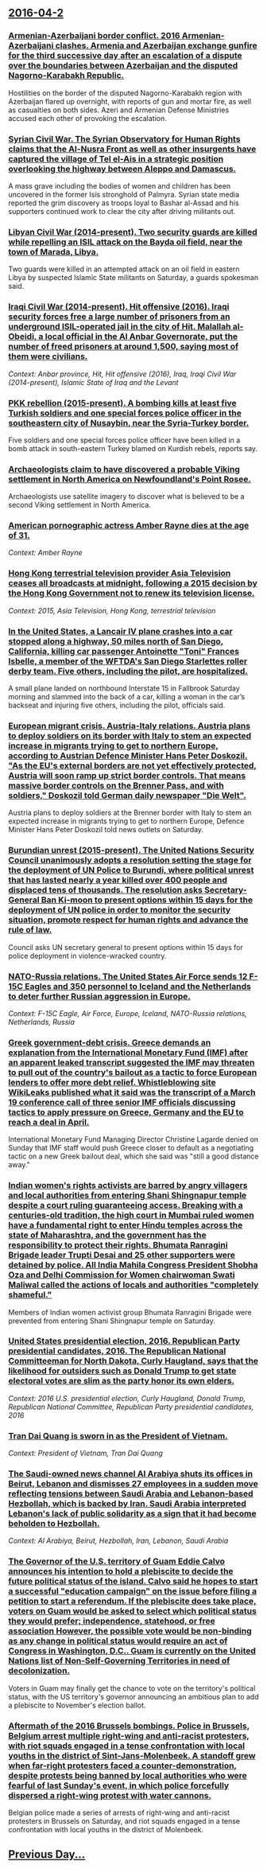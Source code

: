 ## [2016-04-2](/news/2016/04/2/index.md)

### [Armenian-Azerbaijani border conflict. 2016 Armenian-Azerbaijani clashes. Armenia and Azerbaijan exchange gunfire for the third successive day after an escalation of a dispute over the boundaries between Azerbaijan and the disputed Nagorno-Karabakh Republic. ](/news/2016/04/2/armenian-azerbaijani-border-conflict-2016-armenian-azerbaijani-clashes-armenia-and-azerbaijan-exchange-gunfire-for-the-third-successiv.md)
Hostilities on the border of the disputed Nagorno-Karabakh region with Azerbaijan flared up overnight, with reports of gun and mortar fire, as well as casualties on both sides. Azeri and Armenian Defense Ministries accused each other of provoking the escalation.

### [Syrian Civil War. The Syrian Observatory for Human Rights claims that the Al-Nusra Front as well as other insurgents have captured the village of Tel el-Ais in a strategic position overlooking the highway between Aleppo and Damascus. ](/news/2016/04/2/syrian-civil-war-the-syrian-observatory-for-human-rights-claims-that-the-al-nusra-front-as-well-as-other-insurgents-have-captured-the-villa.md)
A mass grave including the bodies of women and children has been uncovered in the former Isis stronghold of Palmyra. Syrian state media reported the grim discovery as troops loyal to Bashar al-Assad and his supporters continued work to clear the city after driving militants out.

### [Libyan Civil War (2014-present). Two security guards are killed while repelling an ISIL attack on the Bayda oil field, near the town of Marada, Libya. ](/news/2016/04/2/libyan-civil-war-2014-present-two-security-guards-are-killed-while-repelling-an-isil-attack-on-the-bayda-oil-field-near-the-town-of-ma.md)
Two guards were killed in an attempted attack on an oil field in eastern Libya by suspected Islamic State militants on Saturday, a guards spokesman said.

### [Iraqi Civil War (2014-present). Hit offensive (2016). Iraqi security forces free a large number of prisoners from an underground ISIL-operated jail in the city of Hit. Malallah al-Obeidi, a local official in the Al Anbar Governorate, put the number of freed prisoners at around 1,500, saying most of them were civilians. ](/news/2016/04/2/iraqi-civil-war-2014-present-ha-t-offensive-2016-iraqi-security-forces-free-a-large-number-of-prisoners-from-an-underground-isil-ope.md)
_Context: Anbar province, Hit, Hit offensive (2016), Iraq, Iraqi Civil War (2014-present), Islamic State of Iraq and the Levant_

### [PKK rebellion (2015-present). A bombing kills at least five Turkish soldiers and one special forces police officer in the southeastern city of Nusaybin, near the Syria-Turkey border. ](/news/2016/04/2/pkk-rebellion-2015-present-a-bombing-kills-at-least-five-turkish-soldiers-and-one-special-forces-police-officer-in-the-southeastern-cit.md)
Five soldiers and one special forces police officer have been killed in a bomb attack in south-eastern Turkey blamed on Kurdish rebels, reports say.

### [Archaeologists claim to have discovered a probable Viking settlement in North America on Newfoundland's Point Rosee. ](/news/2016/04/2/archaeologists-claim-to-have-discovered-a-probable-viking-settlement-in-north-america-on-newfoundland-s-point-rosee.md)
Archaeologists use satellite imagery to discover what is believed to be a second Viking settlement in North America.

### [ American pornographic actress Amber Rayne dies at the age of 31. ](/news/2016/04/2/american-pornographic-actress-amber-rayne-dies-at-the-age-of-31.md)
_Context: Amber Rayne_

### [Hong Kong terrestrial television provider Asia Television ceases all broadcasts at midnight, following a 2015 decision by the Hong Kong Government not to renew its television license. ](/news/2016/04/2/hong-kong-terrestrial-television-provider-asia-television-ceases-all-broadcasts-at-midnight-following-a-2015-decision-by-the-hong-kong-gove.md)
_Context: 2015, Asia Television, Hong Kong, terrestrial television_

### [In the United States, a Lancair IV plane crashes into a car stopped along a highway, 50 miles north of San Diego, California, killing car passenger Antoinette "Toni" Frances Isbelle, a member of the WFTDA's San Diego Starlettes roller derby team. Five others, including the pilot, are hospitalized. ](/news/2016/04/2/in-the-united-states-a-lancair-iv-plane-crashes-into-a-car-stopped-along-a-highway-50-miles-north-of-san-diego-california-killing-car-pa.md)
A small plane landed on northbound Interstate 15 in Fallbrook Saturday morning and slammed into the back of a car, killing a woman in the car’s backseat and injuring five others, including the pilot, officials said.

### [European migrant crisis. Austria-Italy relations. Austria plans to deploy soldiers on its border with Italy to stem an expected increase in migrants trying to get to northern Europe, according to Austrian Defence Minister Hans Peter Doskozil. "As the EU's external borders are not yet effectively protected, Austria will soon ramp up strict border controls. That means massive border controls on the Brenner Pass, and with soldiers," Doskozil told German daily newspaper "Die Welt". ](/news/2016/04/2/european-migrant-crisis-austria-italy-relations-austria-plans-to-deploy-soldiers-on-its-border-with-italy-to-stem-an-expected-increase-i.md)
Austria plans to deploy soldiers at the Brenner border with Italy to stem an expected increase in migrants trying to get to northern Europe, Defence Minister Hans Peter Doskozil told news outlets on Saturday.

### [Burundian unrest (2015-present). The United Nations Security Council unanimously adopts a resolution setting the stage for the deployment of UN Police to Burundi, where political unrest that has lasted nearly a year killed over 400 people and displaced tens of thousands. The resolution asks Secretary-General Ban Ki-moon to present options within 15 days for the deployment of UN police in order to monitor the security situation, promote respect for human rights and advance the rule of law. ](/news/2016/04/2/burundian-unrest-2015-present-the-united-nations-security-council-unanimously-adopts-a-resolution-setting-the-stage-for-the-deployment.md)
Council asks UN secretary general to present options within 15 days for police deployment in violence-wracked country.

### [NATO-Russia relations. The United States Air Force sends 12 F-15C Eagles and 350 personnel to Iceland and the Netherlands to deter further Russian aggression in Europe. ](/news/2016/04/2/nato-russia-relations-the-united-states-air-force-sends-12-f-15c-eagles-and-350-personnel-to-iceland-and-the-netherlands-to-deter-further.md)
_Context:  F-15C Eagle, Air Force, Europe, Iceland, NATO-Russia relations, Netherlands, Russia_

### [Greek government-debt crisis. Greece demands an explanation from the International Monetary Fund (IMF) after an apparent leaked transcript suggested the IMF may threaten to pull out of the country's bailout as a tactic to force European lenders to offer more debt relief. Whistleblowing site WikiLeaks published what it said was the transcript of a March 19 conference call of three senior IMF officials discussing tactics to apply pressure on Greece, Germany and the EU to reach a deal in April. ](/news/2016/04/2/greek-government-debt-crisis-greece-demands-an-explanation-from-the-international-monetary-fund-imf-after-an-apparent-leaked-transcript-s.md)
International Monetary Fund Managing Director Christine Lagarde denied on Sunday that IMF staff would push Greece closer to default as a negotiating tactic on a new Greek bailout deal, which she said was &quot;still a good distance away.&quot;

### [Indian women's rights activists are barred by angry villagers and local authorities from entering Shani Shingnapur temple despite a court ruling guaranteeing access. Breaking with a centuries-old tradition, the high court in Mumbai ruled women have a fundamental right to enter Hindu temples across the state of Maharashtra, and the government has the responsibility to protect their rights. Bhumata Ranragini Brigade leader Trupti Desai and 25 other supporters were detained by police. All India Mahila Congress President Shobha Oza and Delhi Commission for Women chairwoman Swati Maliwal called the actions of locals and authorities "completely shameful." ](/news/2016/04/2/indian-women-s-rights-activists-are-barred-by-angry-villagers-and-local-authorities-from-entering-shani-shingnapur-temple-despite-a-court-ru.md)
Members of Indian women activist group Bhumata Ranragini Brigade were prevented from entering Shani Shingnapur temple on Saturday.

### [United States presidential election, 2016. Republican Party presidential candidates, 2016. The Republican National Committeeman for North Dakota, Curly Haugland, says that the likelihood for outsiders such as Donald Trump to get state electoral votes are slim as the party honor its own elders. ](/news/2016/04/2/united-states-presidential-election-2016-republican-party-presidential-candidates-2016-the-republican-national-committeeman-for-north-da.md)
_Context: 2016 U.S. presidential election, Curly Haugland, Donald Trump, Republican National Committee, Republican Party presidential candidates, 2016_

### [Tran Dai Quang is sworn in as the President of Vietnam. ](/news/2016/04/2/traossn-aao-i-quang-is-sworn-in-as-the-president-of-vietnam.md)
_Context: President of Vietnam, Tran Dai Quang_

### [The Saudi-owned news channel Al Arabiya shuts its offices in Beirut, Lebanon and dismisses 27 employees in a sudden move reflecting tensions between Saudi Arabia and Lebanon-based Hezbollah, which is backed by Iran. Saudi Arabia interpreted Lebanon's lack of public solidarity as a sign that it had become beholden to Hezbollah. ](/news/2016/04/2/the-saudi-owned-news-channel-al-arabiya-shuts-its-offices-in-beirut-lebanon-and-dismisses-27-employees-in-a-sudden-move-reflecting-tensions.md)
_Context: Al Arabiya, Beirut, Hezbollah, Iran, Lebanon, Saudi Arabia_

### [The Governor of the U.S. territory of Guam Eddie Calvo announces his intention to hold a plebiscite to decide the future political status of the island. Calvo said he hopes to start a successful "education campaign" on the issue before filing a petition to start a referendum. If the plebiscite does take place, voters on Guam would be asked to select which political status they would prefer; independence, statehood, or free association However, the possible vote would be non-binding as any change in political status would require an act of Congress in Washington, D.C.. Guam is currently on the United Nations list of Non-Self-Governing Territories in need of decolonization. ](/news/2016/04/2/the-governor-of-the-u-s-territory-of-guam-eddie-calvo-announces-his-intention-to-hold-a-plebiscite-to-decide-the-future-political-status-of.md)
Voters in Guam may finally get the chance to vote on the territory&#39;s political status, with the US territory&#39;s governor announcing an ambitious plan to add a plebiscite to November&#39;s election ballot.

### [Aftermath of the 2016 Brussels bombings. Police in Brussels, Belgium arrest multiple right-wing and anti-racist protesters, with riot squads engaged in a tense confrontation with local youths in the district of Sint-Jans-Molenbeek. A standoff grew when far-right protesters faced a counter-demonstration, despite protests being banned by local authorities who were fearful of last Sunday's event, in which police forcefully dispersed a right-wing protest with water cannons. ](/news/2016/04/2/aftermath-of-the-2016-brussels-bombings-police-in-brussels-belgium-arrest-multiple-right-wing-and-anti-racist-protesters-with-riot-squads.md)
Belgian police made a series of arrests of right-wing and anti-racist protesters in Brussels on Saturday, and riot squads engaged in a tense confrontation with local youths in the district of Molenbeek.

## [Previous Day...](/news/2016/04/1/index.md)

